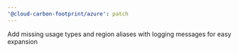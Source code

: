 ```yaml
---
'@cloud-carbon-footprint/azure': patch
---
```


Add missing usage types and region aliases with logging messages for easy expansion
